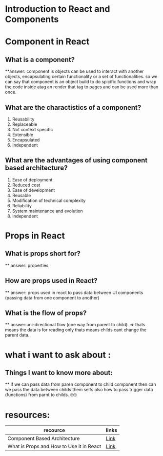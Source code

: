 # Introduction to React and Components

# Component in React

## What is a component?
  **answer: component is objects can be used to interact with another objects, encapsulating certain functionality or a set of functionalities.
  so we can say that component is an object build to do spicific functions and wrap the code inside atag an render that tag to pages and can be used more than once.
## What are the charactistics of a component?
1. Reusability
2. Replaceable 
3. Not context specific
4. Extensible
5. Encapsulated 
6. Independent 

## What are the advantages of using component based architecture?
1. Ease of deployment 
2. Reduced cost 
3. Ease of development
4. Reusable 
5. Modification of technical complexity
6. Reliability
7. System maintenance and evolution 
8. Independent 

# Props in React

## What is props short for?
  ** answer:  properties 
## How are props used in React?
  ** answer: props used in react to pass data between UI components (passing data from one component to another)
## What is the flow of props?
  ** answer:uni-directional flow (one way from parent to child). => thats means the data is for reading only thats means childs cant change the parent data.

  # what i want to ask about :
  ## Things I want to know more about:
  ** if we can pass data from paren component to child component then can we pass the data between childs them selfs also how to pass trigger data (functions) from parnt to childs.
  🙄🙄


  # resources:
recource      | links
------------- | -------------
Component Based Architecture  | [Link](https://www.tutorialspoint.com/software_architecture_design/component_based_architecture.htm)
What is Props and How to Use it in React  | [Link](https://itnext.io/what-is-props-and-how-to-use-it-in-react-da307f500da0#:~:text=%E2%80%9CProps%E2%80%9D%20is%20a%20special%20keyword,way%20from%20parent%20to%20child)
